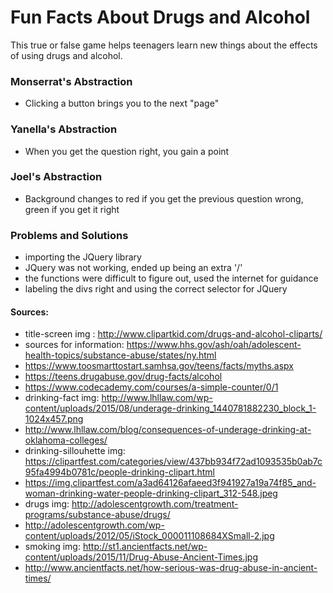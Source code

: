 # Fun Facts About Drugs and Alcohol

This true or false game helps teenagers learn new things about the effects of using drugs and alcohol.

### Monserrat's Abstraction
* Clicking a button brings you to the next "page"

### Yanella's Abstraction
* When you get the question right, you gain a point

### Joel's Abstraction
* Background changes to red if you get the previous question wrong, green if you get it right

### Problems and Solutions
* importing the JQuery library
* JQuery was not working, ended up being an extra '/'
* the functions were difficult to figure out, used the internet for guidance
* labeling the divs right and using the correct selector for JQuery


#### Sources:
* title-screen img : http://www.clipartkid.com/drugs-and-alcohol-cliparts/
* sources for information: https://www.hhs.gov/ash/oah/adolescent-health-topics/substance-abuse/states/ny.html
* https://www.toosmarttostart.samhsa.gov/teens/facts/myths.aspx
* https://teens.drugabuse.gov/drug-facts/alcohol
* https://www.codecademy.com/courses/a-simple-counter/0/1
* drinking-fact img: http://www.lhllaw.com/wp-content/uploads/2015/08/underage-drinking_1440781882230_block_1-1024x457.png
* http://www.lhllaw.com/blog/consequences-of-underage-drinking-at-oklahoma-colleges/
* drinking-sillouhette img: https://clipartfest.com/categories/view/437bb934f72ad1093535b0ab7c95fa4994b0781c/people-drinking-clipart.html
* https://img.clipartfest.com/a3ad64126afaeed3f941927a19a74f85_and-woman-drinking-water-people-drinking-clipart_312-548.jpeg
* drugs img: http://adolescentgrowth.com/treatment-programs/substance-abuse/drugs/
* http://adolescentgrowth.com/wp-content/uploads/2012/05/iStock_000011108684XSmall-2.jpg
* smoking img: http://st1.ancientfacts.net/wp-content/uploads/2015/11/Drug-Abuse-Ancient-Times.jpg
* http://www.ancientfacts.net/how-serious-was-drug-abuse-in-ancient-times/
                